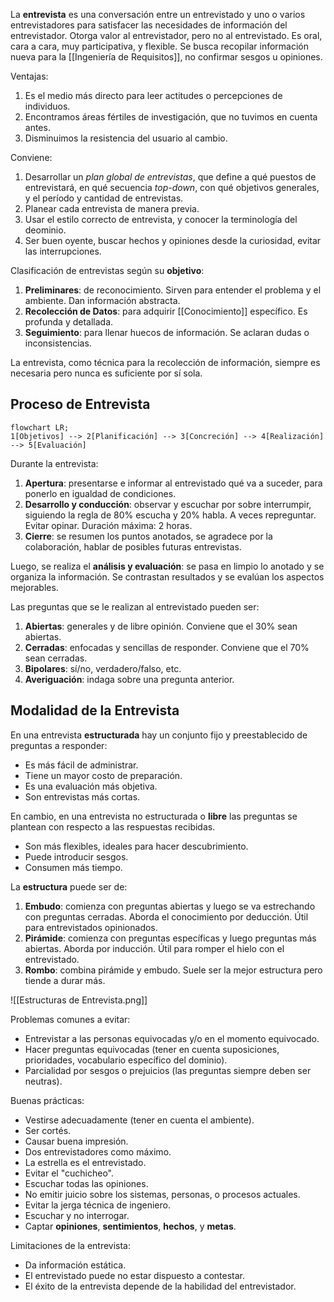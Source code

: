 La **entrevista** es una conversación entre un entrevistado y uno o varios entrevistadores para satisfacer las necesidades de información del entrevistador. Otorga valor al entrevistador, pero no al entrevistado. Es oral, cara a cara, muy participativa, y flexible. Se busca recopilar información nueva para la [[Ingeniería de Requisitos]], no confirmar sesgos u opiniones.

Ventajas:

1. Es el medio más directo para leer actitudes o percepciones de individuos.
2. Encontramos áreas fértiles de investigación, que no tuvimos en cuenta antes.
3. Disminuimos la resistencia del usuario al cambio.

Conviene:

1. Desarrollar un *plan global de entrevistas*, que define a qué puestos de entrevistará, en qué secuencia *top-down*, con qué objetivos generales, y el período y cantidad de entrevistas.
2. Planear cada entrevista de manera previa.
3. Usar el estilo correcto de entrevista, y conocer la terminología del deominio.
4. Ser buen oyente, buscar hechos y opiniones desde la curiosidad, evitar las interrupciones.

Clasificación de entrevistas según su **objetivo**:

1. **Preliminares**: de reconocimiento. Sirven para entender el problema y el ambiente. Dan información abstracta.
2. **Recolección de Datos**: para adquirir [[Conocimiento]] específico. Es profunda y detallada.
3. **Seguimiento**: para llenar huecos de información. Se aclaran dudas o inconsistencias.

La entrevista, como técnica para la recolección de información, siempre es necesaria pero nunca es suficiente por sí sola.

## Proceso de Entrevista

```mermaid
flowchart LR;
1[Objetivos] --> 2[Planificación] --> 3[Concreción] --> 4[Realización] --> 5[Evaluación]
```

Durante la entrevista:

1. **Apertura**: presentarse e informar al entrevistado qué va a suceder, para ponerlo en igualdad de condiciones.
2. **Desarrollo y conducción**: observar y escuchar por sobre interrumpir, siguiendo la regla de 80% escucha y 20% habla. A veces repreguntar. Evitar opinar. Duración máxima: 2 horas.
3. **Cierre**: se resumen los puntos anotados, se agradece por la colaboración, hablar de posibles futuras entrevistas.

Luego, se realiza el **análisis y evaluación**: se pasa en limpio lo anotado y se organiza la información. Se contrastan resultados y se evalúan los aspectos mejorables.

Las preguntas que se le realizan al entrevistado pueden ser:

1. **Abiertas**: generales y de libre opinión. Conviene que el 30% sean abiertas.
2. **Cerradas**: enfocadas y sencillas de responder. Conviene que el 70% sean cerradas.
3. **Bipolares**: sí/no, verdadero/falso, etc.
4. **Averiguación**: indaga sobre una pregunta anterior.

## Modalidad de la Entrevista

En una entrevista **estructurada** hay un conjunto fijo y preestablecido de preguntas a responder:

- Es más fácil de administrar.
- Tiene un mayor costo de preparación.
- Es una evaluación más objetiva.
- Son entrevistas más cortas.

En cambio, en una entrevista no estructurada o **libre** las preguntas se plantean con respecto a las respuestas recibidas.

- Son más flexibles, ideales para hacer descubrimiento.
- Puede introducir sesgos.
- Consumen más tiempo.

La **estructura** puede ser de:

1. **Embudo**: comienza con preguntas abiertas y luego se va estrechando con preguntas cerradas. Aborda el conocimiento por deducción. Útil para entrevistados opinionados.
2. **Pirámide**: comienza con preguntas específicas y luego preguntas más abiertas. Aborda por inducción. Útil para romper el hielo con el entrevistado.
3. **Rombo**: combina pirámide y embudo. Suele ser la mejor estructura pero tiende a durar más.

![[Estructuras de Entrevista.png]]

Problemas comunes a evitar:

- Entrevistar a las personas equivocadas y/o en el momento equivocado.
- Hacer preguntas equivocadas (tener en cuenta suposiciones, prioridades, vocabulario específico del dominio).
- Parcialidad por sesgos o prejuicios (las preguntas siempre deben ser neutras).

Buenas prácticas:

- Vestirse adecuadamente (tener en cuenta el ambiente).
- Ser cortés.
- Causar buena impresión.
- Dos entrevistadores como máximo.
- La estrella es el entrevistado.
- Evitar el "cuchicheo".
- Escuchar todas las opiniones.
- No emitir juicio sobre los sistemas, personas, o procesos actuales.
- Evitar la jerga técnica de ingeniero.
- Escuchar y no interrogar.
- Captar **opiniones**, **sentimientos**, **hechos**, y **metas**.

Limitaciones de la entrevista:

- Da información estática.
- El entrevistado puede no estar dispuesto a contestar.
- El éxito de la entrevista depende de la habilidad del entrevistador.
